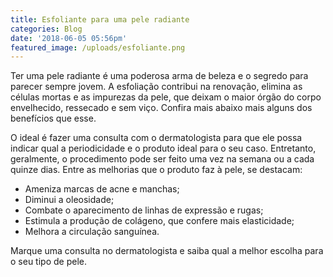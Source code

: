 ```yaml
---
title: Esfoliante para uma pele radiante
categories: Blog
date: '2018-06-05 05:56pm'
featured_image: /uploads/esfoliante.png
---
```

Ter uma pele radiante é uma poderosa arma de beleza e o segredo para parecer sempre jovem. A esfoliação contribui na renovação, elimina as células mortas e as impurezas da pele, que deixam o maior órgão do corpo envelhecido, ressecado e sem viço. Confira mais abaixo mais alguns dos benefícios que esse.

O ideal é fazer uma consulta com o dermatologista para que ele possa indicar qual a periodicidade e o produto ideal para o seu caso. Entretanto, geralmente, o procedimento pode ser feito uma vez na semana ou a cada quinze dias. Entre as melhorias que o produto faz à pele, se destacam:

* Ameniza marcas de acne e manchas;
* Diminui a oleosidade;
* Combate o aparecimento de linhas de expressão e rugas;
* Estimula a produção de colágeno, que confere mais elasticidade;
* Melhora a circulação sanguínea.

Marque uma consulta no dermatologista e saiba qual a melhor escolha para o seu tipo de pele.
